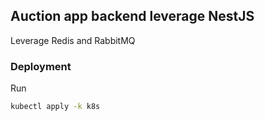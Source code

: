 ## Auction app backend leverage NestJS

Leverage Redis and RabbitMQ

### Deployment

Run

```bash
kubectl apply -k k8s
```
